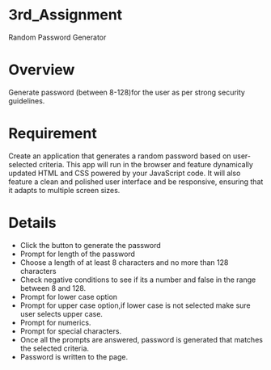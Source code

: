 # 3rd_Assignment
Random Password Generator

# Overview
Generate password (between 8-128)for the user as per strong security guidelines.

# Requirement
Create an application that generates a random password based on user-selected criteria. This app will run in the browser and feature dynamically updated HTML and CSS powered by your JavaScript code. It will also feature a clean and polished user interface and be responsive, ensuring that it adapts to multiple screen sizes.

# Details
- Click the button to generate the password
- Prompt for length of the password 
- Choose a length of at least 8 characters and no more than 128 characters
- Check negative conditions to see if its a number and false in the range between 8 and 128.
- Prompt for lower case option
- Prompt for upper case option,if lower case is not selected make sure user selects upper case.
- Prompt for numerics.
- Prompt for special characters.
- Once all the prompts are answered, password is generated that matches the selected criteria.
- Password is written to the page.

